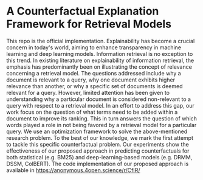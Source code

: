 # A Counterfactual Explanation Framework for Retrieval Models

This repo is the official implementation. Explainability has become a crucial concern in today's world, aiming to enhance transparency in machine learning and deep learning models. Information retrieval is no exception to this trend. In existing literature on explainability of information retrieval, the emphasis has predominantly been on illustrating the concept of relevance concerning a retrieval model. The questions addressed include why a document is relevant to a query, why one document exhibits higher relevance than another, or why a specific set of documents is deemed relevant for a query. However, limited attention has been given to understanding why a particular document is considered non-relevant to a query with respect to a retrieval model. In an effort to address this gap, our work focus on the question of what terms need to be added within a document to improve its ranking. This in turn answers the question of which words played a role in not being favored by a retrieval model for a particular query. We use an optimization framework to solve the above-mentioned research problem. To the best of our knowledge, we mark the first attempt to tackle this specific counterfactual problem. Our experiments show the effectiveness of our proposed approach in predicting counterfactuals for both statistical (e.g. BM25) and deep-learning-based models (e.g. DRMM, DSSM, ColBERT). The code implementation of our proposed approach is available in https://anonymous.4open.science/r/CfIR/



